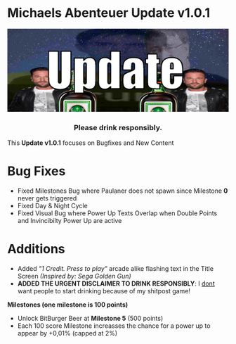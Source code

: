 # Michaels Abenteuer Update v1.0.1

<div style="text-align: center;">

![alt text](/resources/updateposter.png)

</div>

<h3 style="text-align: center">Please drink responsibly.</h3>

This **Update v1.0.1** focuses on Bugfixes and New Content

# Bug Fixes
- Fixed Milestones Bug where Paulaner does not spawn since Milestone **0** never gets triggered
- Fixed Day & Night Cycle
- Fixed Visual Bug where Power Up Texts Overlap when Double Points and Invincibilty Power Up are active

# Additions
- Added <i>"1 Credit. Press to play"</i> arcade alike flashing text in the Title Screen *(Inspired by: Sega Golden Gun)*
- **ADDED THE URGENT DISCLAIMER TO DRINK RESPONSIBLY**: I <u>dont</u> want people to start drinking because of my shitpost game!

**Milestones (one milestone is 100 points)**
- Unlock BitBurger Beer at **Milestone 5** (500 points)
- Each 100 score Milestone increasses the chance for a power up to appear  by +0,01% (capped at 2%)